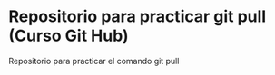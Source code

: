 # Repositorio para practicar git pull (Curso Git Hub)
Repositorio para practicar el comando git pull
